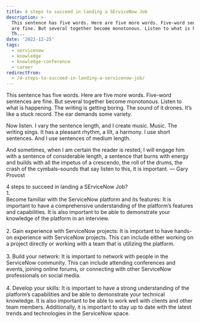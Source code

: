 ```yaml
---
title: 4 steps to succeed in landing a SErviceNow Job
description: >-
  This sentence has five words. Here are five more words. Five-word sentences
  are fine. But several together become monotonous. Listen to what is happening.
  Th...
date: '2022-12-25'
tags:
  - servicenow
  - knowledge
  - knowledge-conference
  - career
redirectFrom:
  - /4-steps-to-succeed-in-landing-a-servicenow-job/
---
```


This sentence has five words. Here are five more words. Five-word sentences are fine. But several together become monotonous. Listen to what is happening. The writing is getting boring. The sound of it drones. It’s like a stuck record. The ear demands some variety.

Now listen. I vary the sentence length, and I create music. Music. The writing sings. It has a pleasant rhythm, a lilt, a harmony. I use short sentences. And I use sentences of medium length.

And sometimes, when I am certain the reader is rested, I will engage him with a sentence of considerable length, a sentence that burns with energy and builds with all the impetus of a crescendo, the roll of the drums, the crash of the cymbals–sounds that say listen to this, it is important. — Gary Provost

<!--StartFragment-->

4 steps to succeed in landing a SErviceNow Job?\
1.\
Become familiar with the ServiceNow platform and its features: It is important to have a comprehensive understanding of the platform’s features and capabilities. It is also important to be able to demonstrate your knowledge of the platform in an interview.\
\
2. Gain experience with ServiceNow projects: It is important to have hands-on experience with ServiceNow projects. This can include either working on a project directly or working with a team that is utilizing the platform.\
\
3. Build your network: It is important to network with people in the ServiceNow community. This can include attending conferences and events, joining online forums, or connecting with other ServiceNow professionals on social media.\
\
4. Develop your skills: It is important to have a strong understanding of the platform’s capabilities and be able to demonstrate your technical knowledge. It is also important to be able to work well with clients and other team members. Additionally, it is important to stay up to date with the latest trends and technologies in the ServiceNow space.

<!--EndFragment-->